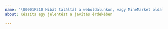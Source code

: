 ```yaml
---
name: "\U0001F310 Hibát találtál a weboldalunkon, vagy MineMarket oldalunkon?"
about: Készíts egy jelentést a javítás érdekében

---
```

